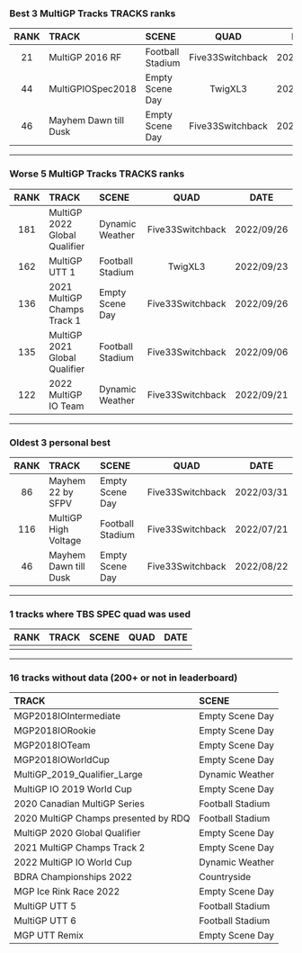 ### Best 3 MultiGP Tracks TRACKS ranks
|RANK|TRACK|SCENE|QUAD|DATE|
|:---:|:---|:---|:---:|:---:|
|21|MultiGP 2016 RF|Football Stadium|Five33Switchback|2022/09/06|
|44|MultiGPIOSpec2018|Empty Scene Day|TwigXL3|2022/09/23|
|46|Mayhem Dawn till Dusk|Empty Scene Day|Five33Switchback|2022/08/22|
---
### Worse 5 MultiGP Tracks TRACKS ranks
|RANK|TRACK|SCENE|QUAD|DATE|
|:---:|:---|:---|:---:|:---:|
|181|MultiGP 2022 Global Qualifier|Dynamic Weather|Five33Switchback|2022/09/26|
|162|MultiGP UTT 1|Football Stadium|TwigXL3|2022/09/23|
|136|2021 MultiGP Champs Track 1|Empty Scene Day|Five33Switchback|2022/09/26|
|135|MultiGP 2021 Global Qualifier|Football Stadium|Five33Switchback|2022/09/06|
|122|2022 MultiGP IO Team|Dynamic Weather|Five33Switchback|2022/09/21|
---
### Oldest 3 personal best
|RANK|TRACK|SCENE|QUAD|DATE|
|:---:|:---|:---|:---:|:---:|
|86|Mayhem 22 by SFPV|Empty Scene Day|Five33Switchback|2022/03/31|
|116|MultiGP High Voltage|Football Stadium|Five33Switchback|2022/07/21|
|46|Mayhem Dawn till Dusk|Empty Scene Day|Five33Switchback|2022/08/22|
---
### 1 tracks where TBS SPEC quad was used
|RANK|TRACK|SCENE|QUAD|DATE|
|:---:|:---|:---|:---:|:---:|
||||||
---
### 16 tracks without data (200+ or not in leaderboard)
|TRACK|SCENE|
|:---|:---|
|MGP2018IOIntermediate|Empty Scene Day|
|MGP2018IORookie|Empty Scene Day|
|MGP2018IOTeam|Empty Scene Day|
|MGP2018IOWorldCup|Empty Scene Day|
|MultiGP_2019_Qualifier_Large|Dynamic Weather|
|MultiGP IO 2019 World Cup|Empty Scene Day|
|2020 Canadian MultiGP Series|Football Stadium|
|2020 MultiGP Champs presented by RDQ|Football Stadium|
|MultiGP 2020 Global Qualifier|Empty Scene Day|
|2021 MultiGP Champs Track 2|Empty Scene Day|
|2022 MultiGP IO World Cup|Dynamic Weather|
|BDRA Championships 2022|Countryside|
|MGP Ice Rink Race 2022|Empty Scene Day|
|MultiGP UTT 5|Football Stadium|
|MultiGP UTT 6|Football Stadium|
|MGP UTT Remix|Empty Scene Day|
